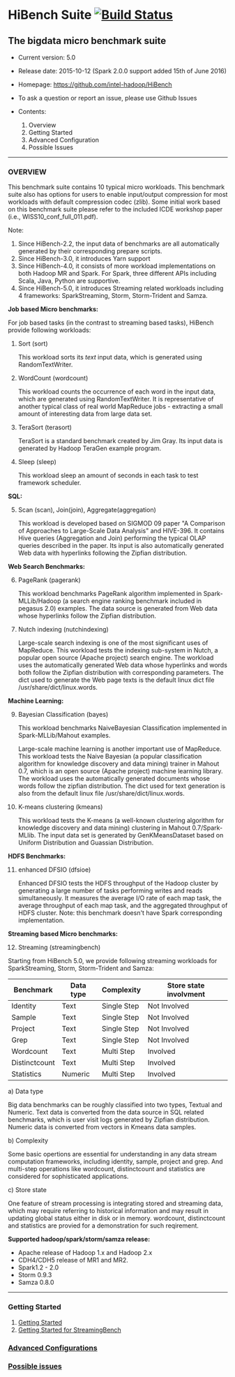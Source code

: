 # HiBench Suite [![Build Status](https://travis-ci.org/intel-hadoop/HiBench.svg?branch=master)](https://travis-ci.org/intel-hadoop/HiBench)
## The bigdata micro benchmark suite ##


- Current version: 5.0
- Release date: 2015-10-12 (Spark 2.0.0 support added 15th of June 2016)
- Homepage: https://github.com/intel-hadoop/HiBench
- To ask a question or report an issue, please use Github Issues

- Contents:
  1. Overview
  2. Getting Started
  3. Advanced Configuration
  4. Possible Issues

---
### OVERVIEW ###

This benchmark suite contains 10 typical micro workloads. This benchmark suite also has options for users to enable input/output compression for most workloads with default compression codec (zlib). Some initial work based on this benchmark suite please refer to the included ICDE workshop paper (i.e., WISS10_conf_full_011.pdf).

Note:
 1. Since HiBench-2.2, the input data of benchmarks are all automatically generated by their corresponding prepare scripts.
 2. Since HiBench-3.0, it introduces Yarn support
 3. Since HiBench-4.0, it consists of more workload implementations on both Hadoop MR and Spark. For Spark, three different APIs including Scala, Java, Python are supportive.
 4. Since HiBench-5.0, it introduces Streaming related workloads including 4 frameworks: SparkStreaming, Storm, Storm-Trident and Samza.

  **Job based Micro benchmarks:**

  For job based tasks (in the contrast to streaming based tasks), HiBench provide following workloads:

1. Sort (sort)

    This workload sorts its *text* input data, which is generated using RandomTextWriter.

2. WordCount (wordcount)

    This workload counts the occurrence of each word in the input data, which are generated using RandomTextWriter. It is representative of another typical class of real world MapReduce jobs - extracting a small amount of interesting data from large data set.

3. TeraSort (terasort)

    TeraSort is a standard benchmark created by Jim Gray. Its input data is generated by Hadoop TeraGen example program.

4. Sleep (sleep)

    This workload sleep an amount of seconds in each task to test framework scheduler.

**SQL:**

5. Scan (scan), Join(join), Aggregate(aggregation)

    This workload is developed based on SIGMOD 09 paper "A Comparison of Approaches to Large-Scale Data Analysis" and HIVE-396. It contains Hive queries (Aggregation and Join) performing the typical OLAP queries described in the paper. Its input is also automatically generated Web data with hyperlinks following the Zipfian distribution.

**Web Search Benchmarks:**

6. PageRank (pagerank)

    This workload benchmarks PageRank algorithm implemented in Spark-MLLib/Hadoop (a search engine ranking benchmark included in pegasus 2.0) examples. The data source is generated from Web data whose hyperlinks follow the Zipfian distribution.

7. Nutch indexing (nutchindexing)

    Large-scale search indexing is one of the most significant uses of MapReduce. This workload tests the indexing sub-system in Nutch, a popular open source (Apache project) search engine. The workload uses the automatically generated Web data whose hyperlinks and words both follow the Zipfian distribution with corresponding parameters. The dict used to generate the Web page texts is the default linux dict file /usr/share/dict/linux.words.

**Machine Learning:**

9. Bayesian Classification (bayes)

    This workload benchmarks NaiveBayesian Classification implemented in Spark-MLLib/Mahout examples.

    Large-scale machine learning is another important use of MapReduce. This workload tests the Naive Bayesian (a popular classification algorithm for knowledge discovery and data mining)  trainer in Mahout 0.7, which is an open source (Apache project) machine learning library. The workload uses the automatically generated documents whose words follow the zipfian distribution. The dict used for text generation is also from the default linux file /usr/share/dict/linux.words.

10. K-means clustering (kmeans)

    This workload tests the K-means (a well-known clustering algorithm for knowledge discovery and data mining) clustering in Mahout 0.7/Spark-MLlib. The input data set is generated by GenKMeansDataset based on Uniform Distribution and Guassian Distribution.

**HDFS Benchmarks:**

11. enhanced DFSIO (dfsioe)

    Enhanced DFSIO tests the HDFS throughput of the Hadoop cluster by generating a large number of tasks performing writes and reads simultaneously. It measures the average I/O rate of each map task, the average throughput of each map task, and the aggregated throughput of HDFS cluster. Note: this benchmark doesn't have Spark corresponding implementation.

**Streaming based Micro benchmarks:**

12. Streaming (streamingbench)

  Starting from HiBench 5.0, we provide following streaming workloads for SparkStreaming, Storm, Storm-Trident and Samza:

  Benchmark | Data type | Complexity | Store state involvment
  ----------|-----------|------------|-----------------------
  Identity  | Text      | Single Step| Not Involved
  Sample    | Text      | Single Step| Not Involved
  Project   | Text      | Single Step| Not Involved
  Grep      | Text      | Single Step| Not Involved
  Wordcount | Text      | Multi Step |  Involved
  Distinctcount| Text   | Multi Step |  Involved
  Statistics| Numeric   | Multi Step |  Involved

  a) Data type
  
  Big data benchmarks can be roughly classified into two types, Textual and Numeric. Text data is converted from the data source in SQL related benchmarks, which is user visit logs generated by Zipfian  distribution. Numeric data is converted from vectors in Kmeans data samples.

  b) Complexity

  Some basic opertions are essential for understanding in any data stream computation frameworks, including identity, sample, project and grep. And multi-step operations like wordcount, distinctcount and statistics are considered for sophisticated applications.
  
  c) Store state

  One feature of stream processing is integrating stored and streaming data, which may require referring to historical information and may result in updating global status either in disk or in memory. wordcount, distinctcount and statistics are provied for a demonstration for such reqirement.
    
**Supported hadoop/spark/storm/samza release:**

  - Apache release of Hadoop 1.x and Hadoop 2.x
  - CDH4/CDH5 release of MR1 and MR2.
  - Spark1.2 - 2.0
  - Storm 0.9.3
  - Samza 0.8.0

---
### Getting Started ###
1. [Getting Started](https://github.com/intel-hadoop/HiBench/wiki/Getting-Started)
2. [Getting Started for StreamingBench](https://github.com/intel-hadoop/HiBench/wiki/Getting-Started-for-StreamingBench)

### [Advanced Configurations](https://github.com/intel-hadoop/HiBench/wiki/Advanced-Configurations) ###
### [Possible issues](https://github.com/intel-hadoop/HiBench/wiki/Possible-issues) ###
